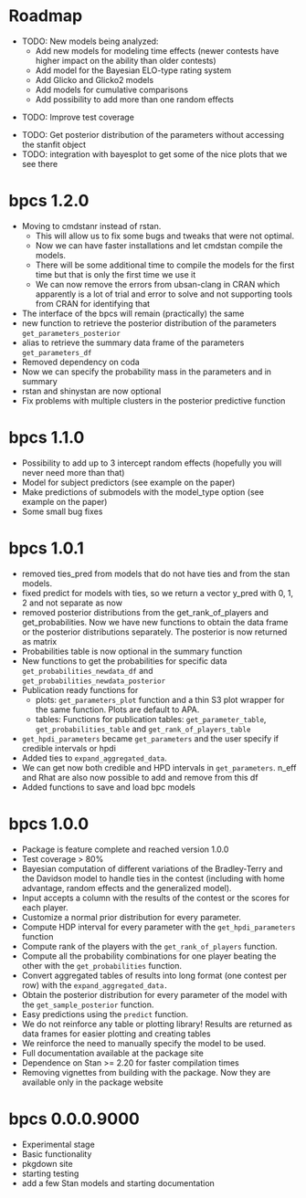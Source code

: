 # Roadmap

* TODO: New models being analyzed:
  - Add new models for modeling time effects (newer contests have higher impact on the ability than older contests)
  - Add model for the Bayesian ELO-type rating system
  - Add Glicko and Glicko2 models
  - Add models for cumulative comparisons
  - Add possibility to add more than one random effects
- TODO: Improve test coverage
* TODO: Get posterior distribution of the parameters without accessing the stanfit object
* TODO: integration with bayesplot to get some of the nice plots that we see there

# bpcs 1.2.0

* Moving to cmdstanr instead of rstan. 
  - This will allow us to fix some bugs and tweaks that were not optimal.
  - Now we can have faster installations and let cmdstan compile the models.
  - There will be some additional time to compile the models for the first time but that is only the first time we use it
  - We can now remove the errors from ubsan-clang in CRAN which apparently is a lot of trial and error to solve and not supporting tools from CRAN for identifying that
* The interface of the bpcs will remain (practically) the same
* new function to retrieve the posterior distribution of the parameters `get_parameters_posterior`
* alias to retrieve the summary data frame of the parameters `get_parameters_df`
* Removed dependency on coda
* Now we can specify the probability mass in the parameters and in summary
* rstan and shinystan are now optional
* Fix problems with multiple clusters in the posterior predictive function


# bpcs 1.1.0

* Possibility to add up to 3 intercept random effects (hopefully you will never need more than that)
* Model for subject predictors (see example on the paper)
* Make predictions of submodels with the model_type option (see example on the paper)
* Some small bug fixes


# bpcs 1.0.1

* removed ties_pred from models that do not have ties and from the stan models.
* fixed predict for models with ties, so we return a vector y_pred with 0, 1, 2 and not separate as now
* removed posterior distributions from the get_rank_of_players and get_probabilities. Now we have new functions to obtain the data frame or the posterior distributions separately. The posterior is now returned as matrix
* Probabilities table is now optional in the summary function
* New functions to get the probabilities for specific data `get_probabilities_newdata_df` and `get_probabilities_newdata_posterior`
* Publication ready functions for 
  - plots: `get_parameters_plot` function and a thin S3 plot wrapper for the same function. Plots are default to APA.
  - tables: Functions for publication tables: `get_parameter_table`, `get_probabilities_table` and `get_rank_of_players_table`
* `get_hpdi_parameters`  became `get_parameters` and the user specify if credible intervals or hpdi
* Added ties to `expand_aggregated_data`.
* We can get now both credible and HPD intervals in `get_parameters`. n_eff and Rhat are also now possible to add and remove from this df
* Added functions to save and load bpc models

# bpcs 1.0.0

* Package is feature complete and reached version 1.0.0
* Test coverage > 80%
* Bayesian computation of different variations of the Bradley-Terry and the Davidson model to handle ties in the contest (including with home advantage, random effects and the generalized model).
* Input accepts a column with the results of the contest or the scores for each player.
* Customize a normal prior distribution for every parameter.
* Compute HDP interval for every parameter with the `get_hpdi_parameters` function
* Compute rank of the players with the `get_rank_of_players` function.
* Compute all the probability combinations for one player beating the other with the `get_probabilities` function.
* Convert aggregated tables of results into long format (one contest per row) with the `expand_aggregated_data.`
* Obtain the posterior distribution for every parameter of the model with the `get_sample_posterior` function.
* Easy predictions using the `predict` function.
* We do not reinforce any table or plotting library! Results are returned as data frames for easier plotting and creating tables
* We reinforce the need to manually specify the model to be used.
* Full documentation available at the package site
* Dependence on Stan >= 2.20 for faster compilation times
* Removing vignettes from building with the package. Now they are available only in the package website

# bpcs 0.0.0.9000

* Experimental stage
* Basic functionality
* pkgdown site
* starting testing
* add a few Stan models and starting documentation

